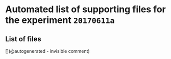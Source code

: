 # Automated list of supporting files for the __experiment `20170611a`__

## List of files

[](@autogenerated - invisible comment)